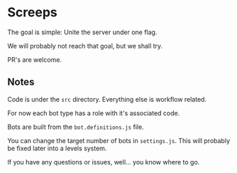 # Screeps
The goal is simple: Unite the server under one flag.

We will probably not reach that goal, but we shall try.

PR's are welcome.

## Notes
Code is under the `src` directory. Everything else is workflow related.

For now each bot type has a role with it's associated code.

Bots are built from the `bot.definitions.js` file.

You can change the target number of bots in `settings.js`.
This will probably be fixed later into a levels system.

If you have any questions or issues, well... you know where to go.